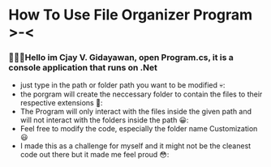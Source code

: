 # How To Use File Organizer Program >-<
### 👋👋👋Hello im Cjay V. Gidayawan, open Program.cs, it is a console application that runs on .Net
* just type in the path or folder path you want to be modified 💀:
* the porgram will create the neccessary folder to contain the files to their respective extensions 🤗:
* The Program will only interact with the files inside the given path and will not interact with the folders inside the path 😀:
* Feel free to modify the code, especially the folder name Customization 😃
* I made this as a challenge for myself and it might not be the cleanest code out there but it made me feel proud 😳:
